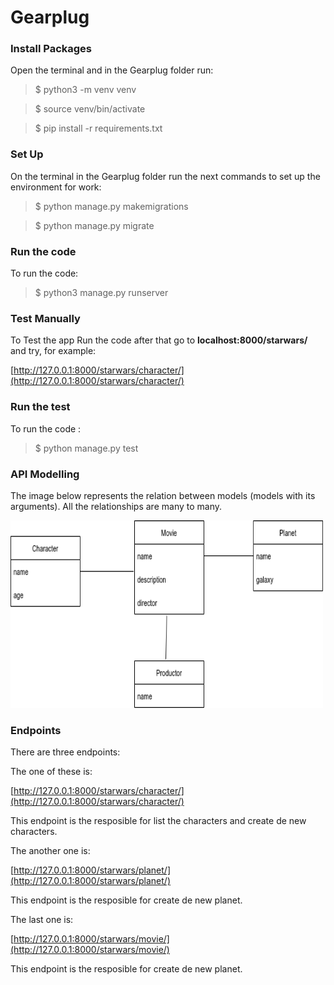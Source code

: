 # Gearplug

### Install Packages

Open the terminal and in the Gearplug folder run:

> $ python3 -m venv venv

> $ source venv/bin/activate

> $ pip install -r requirements.txt

### Set Up

On the terminal in the Gearplug folder run the next commands to set up the environment for work:

> $ python manage.py makemigrations

> $ python manage.py migrate


### Run the code
To run the code:

> $ python3 manage.py runserver


### Test Manually
To Test the app Run the code after that go to **localhost:8000/starwars/** and try, for example:

[http://127.0.0.1:8000/starwars/character/](http://127.0.0.1:8000/starwars/character/)

### Run the test
To run the code :

> $ python manage.py test

### API Modelling

The image below represents the relation between models (models with its arguments). All the relationships are 
many to many.

<img src="imagen.png" alt="MarineGEO circle logo" style="height: 300px; width:500px;"/>

### Endpoints

There are three endpoints:

The one of these is:

[http://127.0.0.1:8000/starwars/character/](http://127.0.0.1:8000/starwars/character/)

This endpoint is the resposible for list the characters and create de new characters.

The another one is:

[http://127.0.0.1:8000/starwars/planet/](http://127.0.0.1:8000/starwars/planet/)

This endpoint is the resposible for create de new planet.

The last one is:

[http://127.0.0.1:8000/starwars/movie/](http://127.0.0.1:8000/starwars/movie/)

This endpoint is the resposible for create de new planet.
